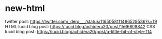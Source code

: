 # new-html
twitter post: https://twitter.com/_dero___/status/1165058111486529536?s=19 
HTML lucid blog post: https://lucid.blog/achidera20/post/1566608842 
CSS lucid blog post: https://lucid.blog/achidera20/post/a-little-bit-of-style-114 
